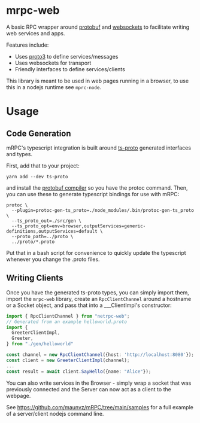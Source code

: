 # mrpc-web
A basic RPC wrapper around [protobuf](https://developers.google.com/protocol-buffers)
and [websockets](https://developer.mozilla.org/en-US/docs/Web/API/WebSockets_API)
to facilitate writing web services and apps.

Features include:
- Uses [proto3](https://developers.google.com/protocol-buffers/docs/proto3)
  to define services/messages
- Uses websockets for transport
- Friendly interfaces to define services/clients

This library is meant to be used in web pages running in a browser, to use this in a nodejs runtime see ```mprc-node```.

# Usage
## Code Generation

mRPC's typescript integration is built around [ts-proto](https://github.com/stephenh/ts-proto)
generated interfaces and types.

First, add that to your project:
```
yarn add --dev ts-proto
```
and install the [protobuf compiler](https://github.com/protocolbuffers/protobuf#protocol-compiler-installation)
so you have the protoc command. Then, you can use these to generate typescript bindings for
use with mRPC:
```shell
protoc \
  --plugin=protoc-gen-ts_proto=./node_modules/.bin/protoc-gen-ts_proto \
  --ts_proto_out=./src/gen \
  --ts_proto_opt=env=browser,outputServices=generic-definitions,outputServices=default \
  --proto_path=../proto \
  ../proto/*.proto
```
Put that in a bash script for convenience to quickly update the typescript whenever you
change the .proto files.

## Writing Clients
Once you have the generated ts-proto types, you can simply import them, import the
```mrpc-web``` library, create an ```RpcClientChannel``` around a hostname or a
Socket object, and pass that into a ___ClientImpl's constructor:
```typescript
import { RpcClientChannel } from "netrpc-web";
// Generated from an example helloworld.proto
import {
  GreeterClientImpl,
  Greeter,
} from "./gen/helloworld"

const channel = new RpcClientChannel({host: 'http://localhost:8080'});
const client = new GreeterClientImpl(channel);
...
const result = await client.SayHello({name: "Alice"});
```

You can also write services in the Browser - simply wrap a socket that was previously connected and the Server can now act as a client to the webpage.

See https://github.com/maunvz/mRPC/tree/main/samples for a full example of a server/client nodejs command line.
